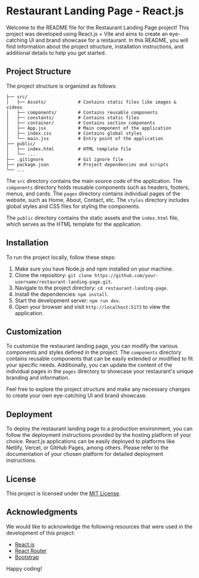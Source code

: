 # Restaurant Landing Page - React.js

Welcome to the README file for the Restaurant Landing Page project! This project was developed using React.js + Vite and aims to create an eye-catching UI and brand showcase for a restaurant. In this README, you will find information about the project structure, installation instructions, and additional details to help you get started.

## Project Structure

The project structure is organized as follows:

```
├── src/
│   ├── Assets/            # Contains static files like images & videos
│   ├── components/        # Contains reusable components
│   ├── constants/         # Contains static files
│   ├── container/         # Contains section components
│   ├── App.jsx            # Main component of the application
│   ├── index.css          # Contains global styles
│   └── main.jsx           # Entry point of the application
├── public/
│   ├── index.html         # HTML template file
│   └── ...
├── .gitignore             # Git ignore file
├── package.json           # Project dependencies and scripts
└── ...
```

The `src` directory contains the main source code of the application. The `components` directory holds reusable components such as headers, footers, menus, and cards. The `pages` directory contains individual pages of the website, such as Home, About, Contact, etc. The `styles` directory includes global styles and CSS files for styling the components.

The `public` directory contains the static assets and the `index.html` file, which serves as the HTML template for the application.

## Installation

To run the project locally, follow these steps:

1. Make sure you have Node.js and npm installed on your machine.
2. Clone the repository: `git clone https://github.com/your-username/restaurant-landing-page.git`.
3. Navigate to the project directory: `cd restaurant-landing-page`.
4. Install the dependencies: `npm install`.
5. Start the development server: `npm run dev`.
6. Open your browser and visit `http://localhost:5173` to view the application.

## Customization

To customize the restaurant landing page, you can modify the various components and styles defined in the project. The `components` directory contains reusable components that can be easily extended or modified to fit your specific needs. Additionally, you can update the content of the individual pages in the `pages` directory to showcase your restaurant's unique branding and information.

Feel free to explore the project structure and make any necessary changes to create your own eye-catching UI and brand showcase.

## Deployment

To deploy the restaurant landing page to a production environment, you can follow the deployment instructions provided by the hosting platform of your choice. React.js applications can be easily deployed to platforms like Netlify, Vercel, or GitHub Pages, among others. Please refer to the documentation of your chosen platform for detailed deployment instructions.

## License

This project is licensed under the [MIT License](LICENSE).

## Acknowledgments

We would like to acknowledge the following resources that were used in the development of this project:

- [React.js](https://reactjs.org/)
- [React Router](https://reactrouter.com/)
- [Bootstrap](https://getbootstrap.com/)

Happy coding!
